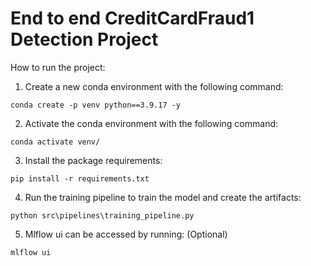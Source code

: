 # **End to end CreditCardFraud1 Detection Project**

How to run the project:
1. Create a new conda environment with the following command:

```
conda create -p venv python==3.9.17 -y
```

2. Activate the conda environment with the following command:
```
conda activate venv/
```

3. Install the package requirements:
```
pip install -r requirements.txt
```

4. Run the training pipeline to train the model and create the artifacts:
```
python src\pipelines\training_pipeline.py
```

5. Mlflow ui can be accessed by running: (Optional)
```
mlflow ui
```

<!-- 6. Run:
```
python app.py ## initiates flask application
```

7. Go to:
```
home page: 120.0.0.1:5000/   ## home page
submit page: 120.0.0.1:5000/submit  ## prediction page

``` -->